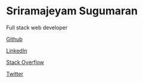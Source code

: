# Sriramajeyam Sugumaran

Full stack web developer

[Github](https://github.com/yesoreyeram)

[LinkedIn](https://www.linkedin.com/in/sriramajeyam/)

[Stack Overflow](https://stackoverflow.com/users/1576253/sriramajeyam-sugumaran)

[Twitter](https://twitter.com/yesoreyeram)